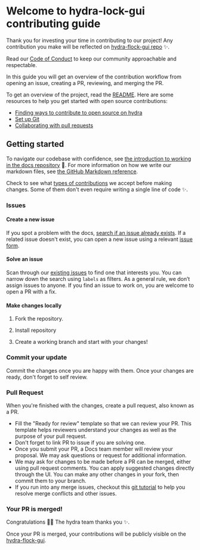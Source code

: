 # Welcome to hydra-lock-gui contributing guide

Thank you for investing your time in contributing to our project! Any contribution you make will be reflected on [hydra-flock-gui repo](https://github.com/HTTP-APIs/hydra-flock-gui) ✨.

Read our [Code of Conduct]() to keep our community approachable and respectable.

In this guide you will get an overview of the contribution workflow from opening an issue, creating a PR, reviewing, and merging the PR.

To get an overview of the project, read the [README](https://github.com/HTTP-APIs/hydra-flock-gui/blob/master/README.md). Here are some resources to help you get started with open source contributions:

-   [Finding ways to contribute to open source on hydra](https://github.com/HTTP-APIs)
-   [Set up Git](https://docs.github.com/en/get-started/quickstart/set-up-git)
-   [Collaborating with pull requests](https://docs.github.com/en/github/collaborating-with-pull-requests)

## [](https://github.com/github/docs/blob/main/CONTRIBUTING.md#getting-started)Getting started

To navigate our codebase with confidence, see [the introduction to working in the docs repository](https://github.com/github/docs/blob/main/contributing/working-in-docs-repository.md) 🎊. For more information on how we write our markdown files, see [the GitHub Markdown reference](https://github.com/github/docs/blob/main/contributing/content-markup-reference.md).

Check to see what [types of contributions](https://github.com/github/docs/blob/main/contributing/types-of-contributions.md) we accept before making changes. Some of them don't even require writing a single line of code ✨.

### [](https://github.com/github/docs/blob/main/CONTRIBUTING.md#issues)Issues

#### [](https://github.com/github/docs/blob/main/CONTRIBUTING.md#create-a-new-issue)Create a new issue

If you spot a problem with the docs, [search if an issue already exists](https://docs.github.com/en/github/searching-for-information-on-github/searching-on-github/searching-issues-and-pull-requests#search-by-the-title-body-or-comments). If a related issue doesn't exist, you can open a new issue using a relevant [issue form](https://github.com/github/docs/issues/new/choose).

#### [](https://github.com/HTTP-APIs/hydra-flock-gui/issues)Solve an issue

Scan through our [existing issues](https://github.com/HTTP-APIs/hydra-flock-gui/issues) to find one that interests you. You can narrow down the search using `labels` as filters. As a general rule, we don’t assign issues to anyone. If you find an issue to work on, you are welcome to open a PR with a fix.

#### Make changes locally

1.  Fork the repository.

2.  Install repository
    
3.  Create a working branch and start with your changes!
    

### Commit your update

Commit the changes once you are happy with them.
Once your changes are ready, don't forget to self review.

### Pull Request

When you're finished with the changes, create a pull request, also known as a PR.

-   Fill the "Ready for review" template so that we can review your PR. This template helps reviewers understand your changes as well as the purpose of your pull request.
-   Don't forget to link PR to issue if you are solving one.
-   Once you submit your PR, a Docs team member will review your proposal. We may ask questions or request for additional information.
-   We may ask for changes to be made before a PR can be merged, either using pull request comments. You can apply suggested changes directly through the UI. You can make any other changes in your fork, then commit them to your branch.
-   If you run into any merge issues, checkout this [git tutorial](https://lab.github.com/githubtraining/managing-merge-conflicts) to help you resolve merge conflicts and other issues.

### Your PR is merged!

Congratulations 🎉🎉 The hydra team thanks you ✨.

Once your PR is merged, your contributions will be publicly visible on the [hydra-flock-gui](https://github.com/HTTP-APIs/hydra-flock-gui).
